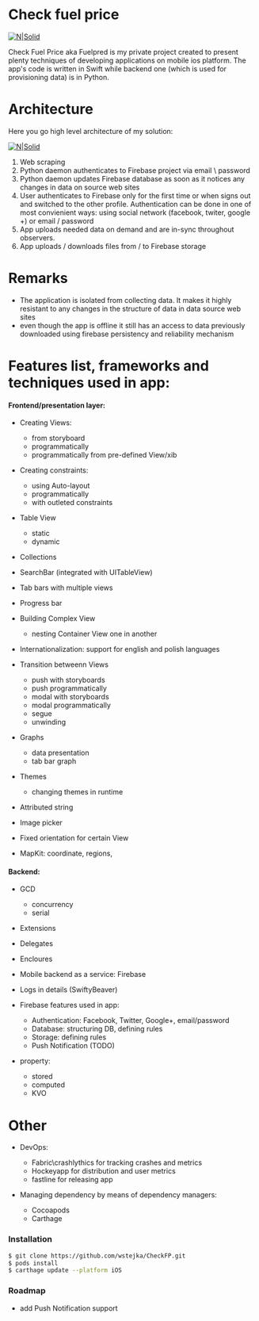 # Check fuel price

[![N|Solid](https://cldup.com/a06I-yFNUk.png)]()

Check Fuel Price aka Fuelpred is my private project created to present plenty techniques of developing applications on mobile ios platform. The app's code is written in Swift while backend one (which is used for provisioning data) is in Python.

# Architecture

Here you go high level architecture of my solution:

[![N|Solid](https://cldup.com/xAOyeufh3t.png)]()


1. Web scraping
2. Python daemon authenticates to Firebase project via email \ password
3. Python daemon updates Firebase database as soon as it notices any changes in data on source web sites
4. User authenticates to Firebase only for the first time or when signs out and switched to the other profile. Authentication can be done in one of most  convienient ways: using social network (facebook, twiter, google +) or email / password
5. App uploads needed data on demand and are in-sync throughout observers.
6. App uploads / downloads files from / to Firebase storage


# Remarks
- The application is isolated from collecting data. It makes it highly resistant to any changes in the structure of data in data source web sites
- even though the app is offline it still has an access to data previously downloaded using firebase persistency and reliability mechanism

# Features list, frameworks and techniques used in app:

#### Frontend/presentation layer:

- Creating Views:
	- from storyboard
	- programmatically
	- programmatically from pre-defined View/xib

- Creating constraints:
	- using Auto-layout
	- programmatically
	- with outleted constraints

- Table View
	- static
	- dynamic

- Collections
- SearchBar (integrated with UITableView)
- Tab bars with multiple views
- Progress bar

- Building Complex View 
	- nesting Container View one in another

- Internationalization: support for english and polish languages

- Transition betweenn Views
	- push with storyboards
	- push programmatically
	- modal with storyboards
	- modal programmatically
	- segue
	- unwinding

- Graphs
	- data presentation
	- tab bar graph

- Themes
	- changing themes in runtime

- Attributed string

- Image picker  

- Fixed orientation for certain View

- MapKit: coordinate, regions, 

####  Backend:

- GCD
	- concurrency
	- serial

- Extensions

- Delegates

- Encloures

- Mobile backend as a service: Firebase

- Logs in details (SwiftyBeaver)

- Firebase features used in app: 
	- Authentication: Facebook, Twitter, Google+, email/password
	- Database: structuring DB, defining rules
	- Storage: defining rules
	- Push Notification (TODO)


- property:
	- stored
	- computed
	- KVO


Other
=======================================

- DevOps: 
	- Fabric\crashlythics for tracking crashes and metrics
	- Hockeyapp for distribution and user metrics
	- fastline for releasing app

- Managing dependency by means of dependency managers:
	- Cocoapods
	- Carthage


### Installation

```sh
$ git clone https://github.com/wstejka/CheckFP.git
$ pods install
$ carthage update --platform iOS
```
### Roadmap

- add Push Notification support


